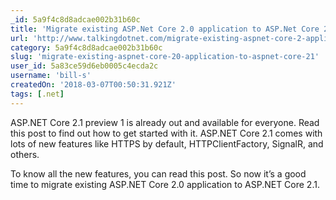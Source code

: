 ```yaml
---
_id: 5a9f4c8d8adcae002b31b60c
title: 'Migrate existing ASP.Net Core 2.0 application to ASP.Net Core 2.1'
url: 'http://www.talkingdotnet.com/migrate-existing-aspnet-core-2-application-aspnet-core-2-1/'
category: 5a9f4c8d8adcae002b31b60c
slug: 'migrate-existing-aspnet-core-20-application-to-aspnet-core-21'
user_id: 5a83ce59d6eb0005c4ecda2c
username: 'bill-s'
createdOn: '2018-03-07T00:50:31.921Z'
tags: [.net]
---
```


ASP.NET Core 2.1 preview 1 is already out and available for everyone. Read this post to find out how to get started with it. ASP.NET Core 2.1 comes with lots of new features like HTTPS by default, HTTPClientFactory, SignalR, and others.

To know all the new features, you can read this post. So now it’s a good time to migrate existing ASP.NET Core 2.0 application to ASP.NET Core 2.1.
